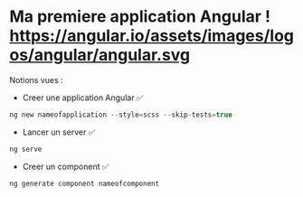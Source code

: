 # Ma premiere application Angular ! https://angular.io/assets/images/logos/angular/angular.svg

Notions vues :
- Creer une application Angular ✅
```c
ng new nameofapplication --style=scss --skip-tests=true
```

- Lancer un server ✅
```c
ng serve
```
- Creer un component ✅
```c
ng generate component nameofcomponent
```
